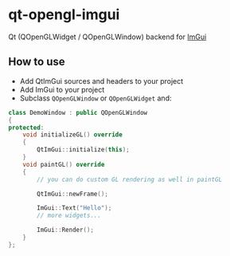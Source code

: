 # qt-opengl-imgui

Qt (QOpenGLWidget / QOpenGLWindow) backend for [ImGui](https://github.com/ocornut/imgui)

## How to use

* Add QtImGui sources and headers to your project
* Add ImGui to your project
* Subclass `QOpenGLWindow` or `QOpenGLWidget` and:

```cpp
class DemoWindow : public QOpenGLWindow
{
protected:
    void initializeGL() override
    {
        QtImGui::initialize(this);
    }
    void paintGL() override
    {
        // you can do custom GL rendering as well in paintGL

        QtImGui::newFrame();

        ImGui::Text("Hello");
        // more widgets...

        ImGui::Render();
    }
};
```
